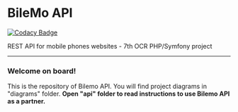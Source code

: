 # BileMo API

[![Codacy Badge](https://api.codacy.com/project/badge/Grade/cd6375f063a44b079c7a842ec5cb7ae3)](https://www.codacy.com/app/bhalexx/bilemo?utm_source=github.com&utm_medium=referral&utm_content=bhalexx/bilemo&utm_campaign=badger)

REST API for mobile phones websites - 7th OCR PHP/Symfony project

----

### Welcome on board!

This is the repository of Bilemo API.
You will find project diagrams in "diagrams" folder.
**Open "api" folder to read instructions to use Bilemo API as a partner.**